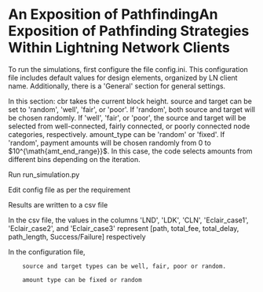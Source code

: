 # An Exposition of PathfindingAn Exposition of Pathfinding Strategies Within Lightning Network Clients

To run the simulations, first configure the file config.ini. This configuration file includes default values for design elements, organized by LN client name. Additionally, there is a 'General' section for general settings.

In this section: cbr takes the current block height. source and target can be set to 'random', 'well', 'fair', or 'poor'. If 'random', both source and target will be chosen randomly. If 'well', 'fair', or 'poor', the source and target will be selected from well-connected, fairly connected, or poorly connected node categories, respectively. amount_type can be 'random' or 'fixed'. If 'random', payment amounts will be chosen randomly from 0 to $10^{\math{amt_end_range}}$. In this case, the code selects amounts from different bins depending on the iteration.

Run run_simulation.py

Edit config file as per the requirement

Results are written to a csv file

In the csv file, the values in the columns 'LND', 'LDK', 'CLN', 'Eclair_case1', 'Eclair_case2', and 'Eclair_case3' represent [path, total_fee, total_delay, path_length, Success/Failure] respectively

In the configuration file, 

        source and target types can be well, fair, poor or random.

        amount type can be fixed or random
        
